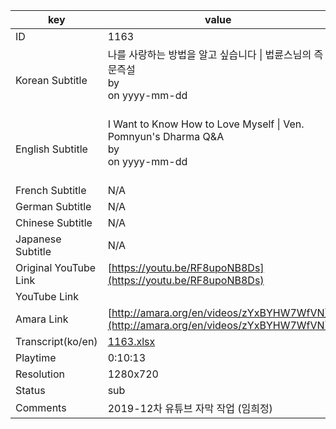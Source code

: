 |  key  |  value  |
|-------|---------|
| ID            | 1163 |
| Korean Subtitle | 나를 사랑하는 방법을 알고 싶습니다 \| 법륜스님의 즉문즉설<br>by <br>on yyyy-mm-dd<br><br>|
| English Subtitle | I Want to Know How to Love Myself \| Ven. Pomnyun's Dharma Q&A<br>by <br>on yyyy-mm-dd<br><br>|
| French Subtitle | N/A |
| German Subtitle | N/A |
| Chinese Subtitle | N/A |
| Japanese Subtitle | N/A |
| Original YouTube Link  | [https://youtu.be/RF8upoNB8Ds](https://youtu.be/RF8upoNB8Ds) |
| YouTube Link  |  |
| Amara Link    | [http://amara.org/en/videos/zYxBYHW7WfVN](http://amara.org/en/videos/zYxBYHW7WfVN) |
| Transcript(ko/en) | [1163.xlsx](https://github.com/jungtosociety/dharma-qna/raw/master/sub/1163/1163.xlsx) |
| Playtime | 0:10:13 |
| Resolution | 1280x720|
| Status | sub |
| Comments | 2019-12차 유튜브 자막 작업 (임희정) |
